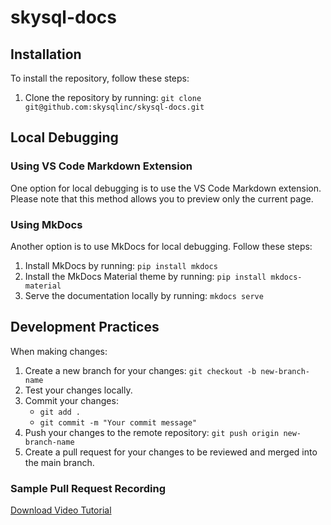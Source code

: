 # skysql-docs

## Installation
To install the repository, follow these steps:
1. Clone the repository by running: `git clone git@github.com:skysqlinc/skysql-docs.git`

## Local Debugging
### Using VS Code Markdown Extension
One option for local debugging is to use the VS Code Markdown extension. Please note that this method allows you to preview only the current page.

### Using MkDocs
Another option is to use MkDocs for local debugging. Follow these steps:
1. Install MkDocs by running: `pip install mkdocs`
2. Install the MkDocs Material theme by running: `pip install mkdocs-material`
3. Serve the documentation locally by running: `mkdocs serve`

## Development Practices
When making changes:
1. Create a new branch for your changes: `git checkout -b new-branch-name`
2. Test your changes locally.
3. Commit your changes: 
   - `git add .`
   - `git commit -m "Your commit message"`
4. Push your changes to the remote repository: `git push origin new-branch-name`
5. Create a pull request for your changes to be reviewed and merged into the main branch.

### Sample Pull Request Recording 
[Download Video Tutorial](usingtherepoexample.mov)